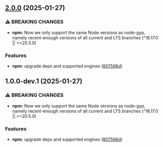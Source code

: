 ## [2.0.0](https://github.com/kuzzleio/dumpme/compare/v1.0.2...v2.0.0) (2025-01-27)


### ⚠ BREAKING CHANGES

* **npm:** Now we only support the same Node versions as node-gyp, namely recent-enough versions of all current and LTS branches (^18.17.0 || >=20.5.0)

### Features

* **npm:** upgrade deps and supported engines ([807566d](https://github.com/kuzzleio/dumpme/commit/807566db9d5cfda14973d42fa993369d34ec45f8))

## 1.0.0-dev.1 (2025-01-27)


### ⚠ BREAKING CHANGES

* **npm:** Now we only support the same Node versions as node-gyp, namely recent-enough versions of all current and LTS branches (^18.17.0 || >=20.5.0)

### Features

* **npm:** upgrade deps and supported engines ([807566d](https://github.com/kuzzleio/dumpme/commit/807566db9d5cfda14973d42fa993369d34ec45f8))
